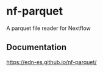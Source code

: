 # nf-parquet

A parquet file reader for Nextflow

## Documentation

https://edn-es.github.io/nf-parquet/